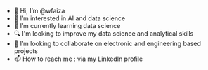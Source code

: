 - 👋 Hi, I’m @wfaiza
- 👀 I’m interested in AI and data science
- 🌱 I’m currently learning data science
- 🔍 I'm looking to improve my data science and analytical skills
- 💞️ I’m looking to collaborate on electronic and engineering based projects 
- 📫 How to reach me : via my LinkedIn profile

<!---
wfaiza/wfaiza is a ✨ special ✨ repository because its `README.md` (this file) appears on your GitHub profile.
You can click the Preview link to take a look at your changes.
--->
